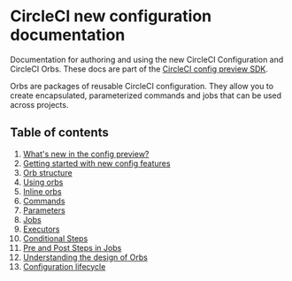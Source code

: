 # CircleCI new configuration documentation

Documentation for authoring and using the new CircleCI Configuration and CircleCI Orbs. These docs are part of the [CircleCI config preview SDK](https://github.com/CircleCI-Public/config-preview-sdk).

Orbs are packages of reusable CircleCI configuration. They allow you to create encapsulated, parameterized commands and jobs that can be used across projects.

## Table of contents
1. [What's new in the config preview?](whats-new.md)
1. [Getting started with new config features](getting-started.md) 
1. [Orb structure](structure.md)
1. [Using orbs](using-orbs.md)
1. [Inline orbs](inline-orbs.md)
1. [Commands](commands.md)
1. [Parameters](parameters.md)
1. [Jobs](jobs.md)
1. [Executors](executors.md)
1. [Conditional Steps](conditional-steps.md)
1. [Pre and Post Steps in Jobs](pre-and-post-steps.md)
1. [Understanding the design of Orbs](design-approach.md)
1. [Configuration lifecycle](config-lifecycle.md)

